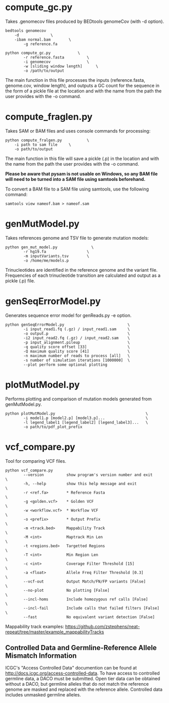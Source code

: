 # compute_gc.py

Takes .genomecov files produced by BEDtools genomeCov (with -d option).

```
bedtools genomecov 
	-d				\
	-ibam normal.bam		\
        -g reference.fa             
```

```
python compute_gc.py			\
        -r reference.fasta         	\
        -i genomecov            	\
        -w [sliding window length]  	\
        -o /path/to/output
```

The main function in this file processes the inputs (reference.fasta, genome.cov, window length), and outputs a GC count for the sequence in the form of a pickle file at the location and with the name from the path the user provides with the -o command.



# compute_fraglen.py

Takes SAM or BAM files and uses console commands for processing:

```
python compute_fralgen.py			\
	-i path to sam file		\
	-o path/to/output
```

The main function in this file will save a pickle (.p) in the location and with the name from the path the user provides with the -o command.

**Please be aware that pysam is not usable on Windows, so any BAM file will need to be turned into a SAM file using samtools beforehand.**

To convert a BAM file to a SAM file using samtools, use the following command:

```
samtools view nameof.bam > nameof.sam
```




# genMutModel.py

Takes references genome and TSV file to generate mutation models:

```
python gen_mut_model.py               \
        -r hg19.fa                  \
        -m inputVariants.tsv        \
        -o /home/me/models.p
```

Trinucleotides are identified in the reference genome and the variant file. Frequencies of each trinucleotide transition are calculated and output as a pickle (.p) file.

# genSeqErrorModel.py

Generates sequence error model for genReads.py -e option.

```
python genSeqErrorModel.py                            \
        -i input_read1.fq (.gz) / input_read1.sam     \
        -o output.p                                   \
        -i2 input_read2.fq (.gz) / input_read2.sam    \
        -p input_alignment.pileup                     \
        -q quality score offset [33]                  \
        -Q maximum quality score [41]                 \
        -n maximum number of reads to process [all]   \
        -s number of simulation iterations [1000000]  \
        --plot perform some optional plotting
```

# plotMutModel.py

Performs plotting and comparison of mutation models generated from genMutModel.py.

```
python plotMutModel.py                                        \
        -i model1.p [model2.p] [model3.p]...                  \
        -l legend_label1 [legend_label2] [legend_label3]...   \
        -o path/to/pdf_plot_prefix
```

# vcf_compare.py

Tool for comparing VCF files.

```
python vcf_compare.py
        --version          show program's version number and exit      \
        -h, --help         show this help message and exit             \
        -r <ref.fa>        * Reference Fasta                           \
        -g <golden.vcf>    * Golden VCF                                \
        -w <workflow.vcf>  * Workflow VCF                              \
        -o <prefix>        * Output Prefix                             \
        -m <track.bed>     Mappability Track                           \
        -M <int>           Maptrack Min Len                            \
        -t <regions.bed>   Targetted Regions                           \
        -T <int>           Min Region Len                              \
        -c <int>           Coverage Filter Threshold [15]              \
        -a <float>         Allele Freq Filter Threshold [0.3]          \
        --vcf-out          Output Match/FN/FP variants [False]         \
        --no-plot          No plotting [False]                         \
        --incl-homs        Include homozygous ref calls [False]        \
        --incl-fail        Include calls that failed filters [False]   \
        --fast             No equivalent variant detection [False]     
```
Mappability track examples: https://github.com/zstephens/neat-repeat/tree/master/example_mappabilityTracks

## Controlled Data and Germline-Reference Allele Mismatch Information
ICGC's "Access Controlled Data" documention can be found at http://docs.icgc.org/access-controlled-data. To have access to controlled germline data, a DACO must be
submitted. Open tier data can be obtained without a DACO, but germline alleles that do not match the reference genome are masked and replaced with the reference
allele. Controlled data includes unmasked germline alleles.

